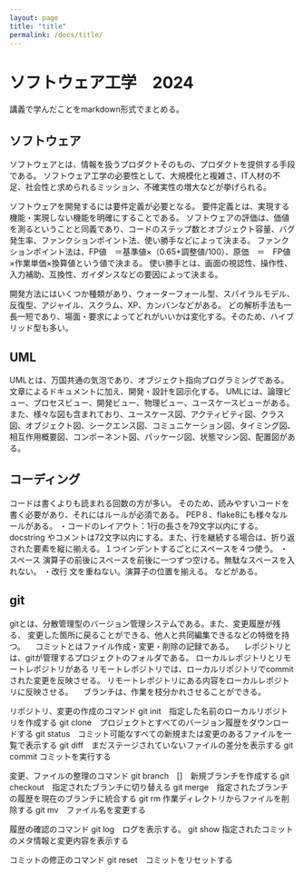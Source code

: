 ```yaml
---
layout: page
title: "title"
permalink: /docs/title/
---
```


# ソフトウェア工学　2024

講義で学んだことをmarkdown形式でまとめる。

## ソフトウェア
ソフトウェアとは、情報を扱うプロダクトそのもの、プロダクトを提供する手段である。
ソフトウェア工学の必要性として、大規模化と複雑さ、IT人材の不足、社会性と求められるミッション、不確実性の増大などが挙げられる。

ソフトウェアを開発するには要件定義が必要となる。
要件定義とは、実現する機能・実現しない機能を明確にすることである。
ソフトウェアの評価は、価値を測るということと同義であり、コードのステップ数とオブジェクト容量、バグ発生率、ファンクションポイント法、使い勝手などによって決まる。
ファンクションポイント法は、FP値　＝基準値×（0.65+調整値/100）、原価　＝　FP値×作業単価×換算値という値で決まる。
使い勝手とは、画面の視認性、操作性、入力補助、互換性、ガイダンスなどの要因によって決まる。

開発方法にはいくつか種類があり、ウォーターフォール型、スパイラルモデル、反復型、アジャイル、スクラム、XP、カンバンなどがある。
どの解析手法も一長一短であり、場面・要求によってどれがいいかは変化する。そのため、ハイブリッド型も多い。

## UML
UMLとは、万国共通の気泡であり、オブジェクト指向プログラミングである。
文章によるドキュメントに加え、開発・設計を図示化する。
UMLには、論理ビュー、プロセスビュー、開発ビュー、物理ビュー、ユースケースビューがある。
また、様々な図も含まれており、ユースケース図、アクティビティ図、クラス図、オブジェクト図、シークエンス図、コミュニケーション図、タイミング図、相互作用概要図、コンポーネント図、パッケージ図、状態マシン図、配置図がある。

## コーディング
コードは書くよりも読まれる回数の方が多い。
そのため、読みやすいコードを書く必要があり、それにはルールが必須である。
PEP８、flake8にも様々なルールがある。
・コードのレイアウト：1行の長さを79文字以内にする。docstring やコメントは72文字以内にする。また、行を継続する場合は、折り返された要素を縦に揃える。１つインデントするごとにスペースを４つ使う。
・スペース
演算子の前後にスペースを前後に一つずつ空ける。無駄なスペースを入れない。
・改行
文を重ねない。演算子の位置を揃える。
などがある。
## git
gitとは、分散管理型のバージョン管理システムである。また、変更履歴が残る、
変更した箇所に戻ることができる、他人と共同編集できるなどの特徴を持つ。
　コミットとはファイル作成・変更・削除の記録である。
　レポジトリとは、gitが管理するプロジェクトのフォルダである。
ローカルレポジトリとリモートレポジトリがある
リモートレポジトリでは、ローカルリポジトリでcommitされた変更を反映させる。
リモートレポジトリにある内容をローカルレポジトリに反映させる。
　ブランチは、作業を枝分かれさせることができる。

リポジトリ、変更の作成のコマンド
 git init　指定した名前のローカルリポジトリを作成する
 git clone　プロジェクトとすべてのバージョン履歴をダウンロードする
 git status　コミット可能なすべての新規または変更のあるファイルを一覧で表示する
 git diff　まだステージされていないファイルの差分を表示する
 git commit コミットを実行する

変更、ファイルの整理のコマンド
 git branch　[]　新規ブランチを作成する
 git checkout　指定されたブランチに切り替える
 git merge　指定されたブランチの履歴を現在のブランチに統合する
 git rm 作業ディレクトリからファイルを削除する
 git mv　ファイル名を変更する

履歴の確認のコマンド
 git log　ログを表示する。
 git show 指定されたコミットのメタ情報と変更内容を表示する

コミットの修正のコマンド
 git reset　コミットをリセットする